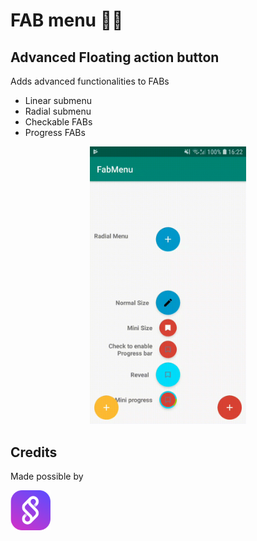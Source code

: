 # FAB menu 💃🏻

## Advanced Floating action button

Adds advanced functionalities to FABs

* Linear submenu
* Radial submenu
* Checkable FABs
* Progress FABs

<p align="center">
  <img alt="Feature demo" src="./art/demo.gif" width="250" />
</p>


## Credits

Made possible by

<a href="https://soulpicks.com" target="_blank"><img src="./art/soulpicks_logo.png" width="64" height="64"></a>

